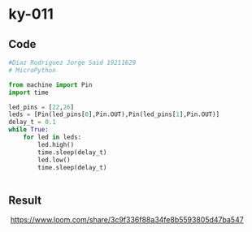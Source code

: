 # ky-011

## Code

```python
#Diaz Rodriguez Jorge Said 19211629
# MicroPython

from machine import Pin
import time

led_pins = [22,26]
leds = [Pin(led_pins[0],Pin.OUT),Pin(led_pins[1],Pin.OUT)]
delay_t = 0.1
while True:
    for led in leds:
        led.high()
        time.sleep(delay_t)
        led.low() 
        time.sleep(delay_t)
    
```
## Result
![]()
https://www.loom.com/share/3c9f336f88a34fe8b5593805d47ba547
